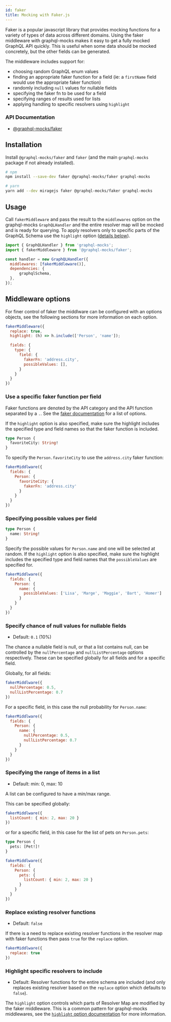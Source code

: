 ```yaml
---
id: faker
title: Mocking with Faker.js
---
```


Faker is a popular javascript library that provides mocking functions for a variety of types of data across different domains. Using the faker middleware with graphql-mocks makes it easy to get a fully mocked GraphQL API quickly. This is useful when some data should be mocked concretely, but the other fields can be generated.

The middleware includes support for:
* choosing random GraphQL enum values
* finding an appropriate faker function for a field (ie: a `firstName` field would use the appropriate faker function)
* randomly including `null` values for nullable fields
* specifying the faker fn to be used for a field
* specifying ranges of results used for lists
* applying handling to specific resolvers using `highlight`

### API Documentation
* [@graphql-mocks/faker](pathname:///api/faker/)

## Installation

Install `@graphql-mocks/faker` and `faker` (and the main `graphql-mocks` package if not already installed).

```bash
# npm
npm install --save-dev faker @graphql-mocks/faker graphql-mocks

# yarn
yarn add --dev miragejs faker @graphql-mocks/faker graphql-mocks
```

## Usage

Call `fakerMiddleware` and pass the result to the `middlewares` option on the graphql-mocks `GraphQLHandler` and the entire resolver map will be mocked and is ready for querying. To apply resolvers only to specific parts of the GraphQL Schema use the `highlight` option ([details below](/docs/guides/faker#highlight-specific-resolvers-to-include)).

```js
import { GraphQLHandler } from 'graphql-mocks';
import { fakerMiddleware } from '@graphql-mocks/faker';

const handler = new GraphQLHandler({
  middlewares: [fakerMiddleware()],
  dependencies: {
      graphqlSchema,
  },
});
```

## Middleware options

For finer control of faker the middlware can be configured with an options objects, see the following sections for more information on each option.

```js
fakerMiddleware({
  replace: true,
  highlight: (h) => h.include(['Person', 'name']);

  fields: {
    type: {
      field: {
        fakerFn: 'address.city',
        possibleValues: [],
      }
    }
  }
})
```

### Use a specific faker function per field
Faker functions are denoted by the API category and the API function separated by a `.`. See the [faker documentation](https://github.com/marak/Faker.js/#api-methods) for a list of options.

If the `highlight` option is also specified, make sure the highlight includes the specified type and field names so that the faker function is included.

```graphql
type Person {
  favoriteCity: String!
}
```

To specify the `Person.favoriteCity` to use the `address.city` faker function:

```js
fakerMiddlware({
  fields: {
    Person: {
      favoriteCity: {
        fakerFn: 'address.city'
      }
    }
  }
})
```

### Specifying possible values per field

```graphql
type Person {
  name: String!
}
```

Specify the possible values for `Person.name` and one will be selected at random. If the `highlight` option is also specified, make sure the highlight includes the specified type and field names that the `possibleValues` are specified for.

```js
fakerMiddlware({
  fields: {
    Person: {
      name: {
        possibleValues: ['Lisa', 'Marge', 'Maggie', 'Bart', 'Homer']
      }
    }
  }
})
```

### Specify chance of null values for nullable fields
* Default: `0.1` (10%)

The chance a nullable field is null, or that a list contains null, can be controlled by the `nullPercentage` and `nullListPercentage` options respectively. These can be specified globally for all fields and for a specific field.

Globally, for all fields:

```js
fakerMiddlware({
  nullPercentage: 0.5,
  nullListPercentage: 0.7
})
```

For a specific field, in this case the null probability for `Person.name`:

```js
fakerMiddlware({
  fields: {
    Person: {
      name: {
        nullPercentage: 0.5,
        nullListPercentage: 0.7
      }
    }
  }
})
```

### Specifying the range of items in a list
* Default: min: 0, max: 10

A list can be configured to have a min/max range.

This can be specified globally:
```js
fakerMiddlware({
  listCount: { min: 2, max: 20 }
})
```

or for a specific field, in this case for the list of pets on `Person.pets`:

```graphql
type Person {
  pets: [Pet!]!
}
```

```js
fakerMiddlware({
  fields: {
    Person: {
      pets: {
        listCount: { min: 2, max: 20 }
      }
    }
  }
})
```

### Replace existing resolver functions

* Default: `false`

If there is a need to replace existing resolver functions in the resolver map with faker functions then pass `true` for the `replace` option.

```js
fakerMiddlware({
  replace: true
})
```


### Highlight specific resolvers to include

* Default: Resolver functions for the entire schema are included (and only replaces existing resolver based on the `replace` option which defaults to `false`).

The `highlight` option controls which parts of Resolver Map are modified by the faker middleware. This is a common pattern for graphql-mocks middlewares, see the [`highlight` option documentation](/docs/highlight/introducing-highlight#highlight-middleware-option) for more information.
